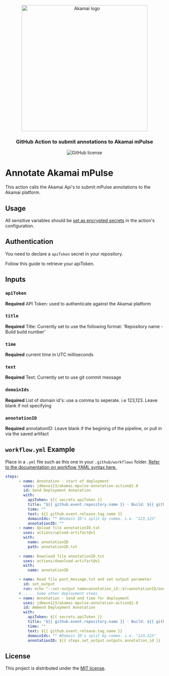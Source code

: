 <p align="center">
  <img alt="Akamai logo" width="400" height="400" src="https://www.eiseverywhere.com/file_uploads/8fca94ae15da82d17d76787b3e6a987a_logo_akamai-developer-experience-2-OL-RGB.png"/>
  <h3 align="center">GitHub Action to submit annotations to Akamai mPulse</h3>
  <p align="center">
    <img alt="GitHub license" src="https://badgen.net/github/license/jdmevo123/akamai-mpulse-annotation-action?cache=300&color=green"/>
  </p>
</p>

# Annotate Akamai mPulse  

This action calls the Akamai Api's to submit mPulse annotations to the Akamai platform. 

## Usage

All sensitive variables should be [set as encrypted secrets](https://help.github.com/en/articles/virtual-environments-for-github-actions#creating-and-using-secrets-encrypted-variables) in the action's configuration.

## Authentication

You need to declare a `apiToken` secret in your repository.

Follow this guide to retrieve your apiToken.

## Inputs

### `apiToken`
**Required**
API Token: used to authenticate against the Akamai platform

### `title`
**Required**
Title: Currently set to use the following format: 'Repository name - Build build number'

### `time`
**Required** 
current time in UTC milliseconds

### `text`
**Required** 
Text: Currently set to use git commit message

### `domainIds`
**Required** 
List of domain id's: use a comma to seperate. i.e 123,123. Leave blank if not specifying

### `annotationID`
**Required** 
annotationID: Leave blank if the begining of the pipeline, or pull in via the saved artifact

## `workflow.yml` Example

Place in a `.yml` file such as this one in your `.github/workflows` folder. [Refer to the documentation on workflow YAML syntax here.](https://help.github.com/en/articles/workflow-syntax-for-github-actions)

```yaml
steps:
      - name: Annotation - start of deployment
        uses: jdmevo123/akamai-mpulse-annotation-action@1.0
        id: Send Deployment Annotation
        with:
          apiToken: ${{ secrets.apiToken }} 
          title: "${{ github.event.repository.name }} - Build: ${{ github.run_number }}"
          time: ""
          text: ${{ github.event.release.tag_name }}
          domainIds: "" #Domain ID's split by comma. i.e. "123,123"
          annotationID: ""
      - name: Upload file annotationID.txt
        uses: actions/upload-artifact@v1
        with:
          name: annotationID
          path: annotationID.txt
        
      - name: Download file annotationID.txt
        uses: actions/download-artifact@v1
        with:
          name: annotationID

      - name: Read file post_message.txt and set output parameter
        id: set_output
        run: echo "::set-output name=annotation_id::$(<annotationID/annotationID.txt)"
      #...... Some other deployment steps
      - name: Annotation - Send end time for deployment
        uses: jdmevo123/akamai-mpulse-annotation-action@1.0
        id: Ammend Deployment Annotation
        with:
          apiToken: ${{ secrets.apiToken }} 
          title: "${{ github.event.repository.name }} - Build: ${{ github.run_number }}"
          time: ""
          text: ${{ github.event.release.tag_name }}
          domainIds: "" #Domain ID's split by comma. i.e. "123,123"
          annotationID: ${{ steps.set_output.outputs.annotation_id }}
```
## License

This project is distributed under the [MIT license](LICENSE.md).
